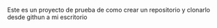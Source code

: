 Este es un proyecto de prueba de como crear un repositorio y clonarlo desde githun a mi escritorio 
